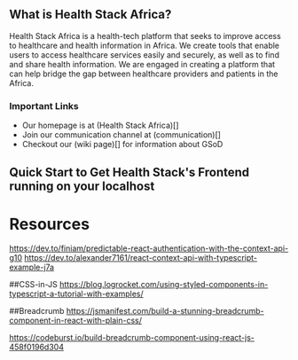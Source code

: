 ## What is Health Stack Africa?
Health Stack Africa is a health-tech platform that seeks to improve access to healthcare and health information in Africa. We create tools that enable users to access healthcare services easily and securely, as well as to find and share health information. We are engaged in creating a platform that can help bridge the gap between healthcare providers and patients in the Africa.


### Important Links

- Our homepage is at (Health Stack Africa)[]
- Join our communication channel at (communication)[]
- Checkout our (wiki page)[] for information about GSoD


## Quick Start to Get Health Stack's Frontend running on your localhost


# Resources

https://dev.to/finiam/predictable-react-authentication-with-the-context-api-g10
https://dev.to/alexander7161/react-context-api-with-typescript-example-j7a

##CSS-in-JS
https://blog.logrocket.com/using-styled-components-in-typescript-a-tutorial-with-examples/

##Breadcrumb
https://jsmanifest.com/build-a-stunning-breadcrumb-component-in-react-with-plain-css/

https://codeburst.io/build-breadcrumb-component-using-react-js-458f0196d304
